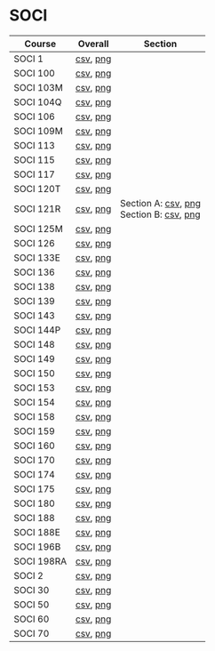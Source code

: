 # SOCI

| Course | Overall | Section |
| ------ | ------- | ------- |
| SOCI 1 | [csv](https://github.com/UCSD-Historical-Enrollment-Data/2024Winter/blob/main/overall/SOCI%201.csv), [png](https://raw.githubusercontent.com/UCSD-Historical-Enrollment-Data/2024Winter/main/plot_overall/SOCI%201.png) |  |
| SOCI 100 | [csv](https://github.com/UCSD-Historical-Enrollment-Data/2024Winter/blob/main/overall/SOCI%20100.csv), [png](https://raw.githubusercontent.com/UCSD-Historical-Enrollment-Data/2024Winter/main/plot_overall/SOCI%20100.png) |  |
| SOCI 103M | [csv](https://github.com/UCSD-Historical-Enrollment-Data/2024Winter/blob/main/overall/SOCI%20103M.csv), [png](https://raw.githubusercontent.com/UCSD-Historical-Enrollment-Data/2024Winter/main/plot_overall/SOCI%20103M.png) |  |
| SOCI 104Q | [csv](https://github.com/UCSD-Historical-Enrollment-Data/2024Winter/blob/main/overall/SOCI%20104Q.csv), [png](https://raw.githubusercontent.com/UCSD-Historical-Enrollment-Data/2024Winter/main/plot_overall/SOCI%20104Q.png) |  |
| SOCI 106 | [csv](https://github.com/UCSD-Historical-Enrollment-Data/2024Winter/blob/main/overall/SOCI%20106.csv), [png](https://raw.githubusercontent.com/UCSD-Historical-Enrollment-Data/2024Winter/main/plot_overall/SOCI%20106.png) |  |
| SOCI 109M | [csv](https://github.com/UCSD-Historical-Enrollment-Data/2024Winter/blob/main/overall/SOCI%20109M.csv), [png](https://raw.githubusercontent.com/UCSD-Historical-Enrollment-Data/2024Winter/main/plot_overall/SOCI%20109M.png) |  |
| SOCI 113 | [csv](https://github.com/UCSD-Historical-Enrollment-Data/2024Winter/blob/main/overall/SOCI%20113.csv), [png](https://raw.githubusercontent.com/UCSD-Historical-Enrollment-Data/2024Winter/main/plot_overall/SOCI%20113.png) |  |
| SOCI 115 | [csv](https://github.com/UCSD-Historical-Enrollment-Data/2024Winter/blob/main/overall/SOCI%20115.csv), [png](https://raw.githubusercontent.com/UCSD-Historical-Enrollment-Data/2024Winter/main/plot_overall/SOCI%20115.png) |  |
| SOCI 117 | [csv](https://github.com/UCSD-Historical-Enrollment-Data/2024Winter/blob/main/overall/SOCI%20117.csv), [png](https://raw.githubusercontent.com/UCSD-Historical-Enrollment-Data/2024Winter/main/plot_overall/SOCI%20117.png) |  |
| SOCI 120T | [csv](https://github.com/UCSD-Historical-Enrollment-Data/2024Winter/blob/main/overall/SOCI%20120T.csv), [png](https://raw.githubusercontent.com/UCSD-Historical-Enrollment-Data/2024Winter/main/plot_overall/SOCI%20120T.png) |  |
| SOCI 121R | [csv](https://github.com/UCSD-Historical-Enrollment-Data/2024Winter/blob/main/overall/SOCI%20121R.csv), [png](https://raw.githubusercontent.com/UCSD-Historical-Enrollment-Data/2024Winter/main/plot_overall/SOCI%20121R.png) | Section A: [csv](https://github.com/UCSD-Historical-Enrollment-Data/2024Winter/blob/main/section/SOCI%20121R_A.csv), [png](https://raw.githubusercontent.com/UCSD-Historical-Enrollment-Data/2024Winter/main/plot_section/SOCI%20121R_A.png)<br>Section B: [csv](https://github.com/UCSD-Historical-Enrollment-Data/2024Winter/blob/main/section/SOCI%20121R_B.csv), [png](https://raw.githubusercontent.com/UCSD-Historical-Enrollment-Data/2024Winter/main/plot_section/SOCI%20121R_B.png) |
| SOCI 125M | [csv](https://github.com/UCSD-Historical-Enrollment-Data/2024Winter/blob/main/overall/SOCI%20125M.csv), [png](https://raw.githubusercontent.com/UCSD-Historical-Enrollment-Data/2024Winter/main/plot_overall/SOCI%20125M.png) |  |
| SOCI 126 | [csv](https://github.com/UCSD-Historical-Enrollment-Data/2024Winter/blob/main/overall/SOCI%20126.csv), [png](https://raw.githubusercontent.com/UCSD-Historical-Enrollment-Data/2024Winter/main/plot_overall/SOCI%20126.png) |  |
| SOCI 133E | [csv](https://github.com/UCSD-Historical-Enrollment-Data/2024Winter/blob/main/overall/SOCI%20133E.csv), [png](https://raw.githubusercontent.com/UCSD-Historical-Enrollment-Data/2024Winter/main/plot_overall/SOCI%20133E.png) |  |
| SOCI 136 | [csv](https://github.com/UCSD-Historical-Enrollment-Data/2024Winter/blob/main/overall/SOCI%20136.csv), [png](https://raw.githubusercontent.com/UCSD-Historical-Enrollment-Data/2024Winter/main/plot_overall/SOCI%20136.png) |  |
| SOCI 138 | [csv](https://github.com/UCSD-Historical-Enrollment-Data/2024Winter/blob/main/overall/SOCI%20138.csv), [png](https://raw.githubusercontent.com/UCSD-Historical-Enrollment-Data/2024Winter/main/plot_overall/SOCI%20138.png) |  |
| SOCI 139 | [csv](https://github.com/UCSD-Historical-Enrollment-Data/2024Winter/blob/main/overall/SOCI%20139.csv), [png](https://raw.githubusercontent.com/UCSD-Historical-Enrollment-Data/2024Winter/main/plot_overall/SOCI%20139.png) |  |
| SOCI 143 | [csv](https://github.com/UCSD-Historical-Enrollment-Data/2024Winter/blob/main/overall/SOCI%20143.csv), [png](https://raw.githubusercontent.com/UCSD-Historical-Enrollment-Data/2024Winter/main/plot_overall/SOCI%20143.png) |  |
| SOCI 144P | [csv](https://github.com/UCSD-Historical-Enrollment-Data/2024Winter/blob/main/overall/SOCI%20144P.csv), [png](https://raw.githubusercontent.com/UCSD-Historical-Enrollment-Data/2024Winter/main/plot_overall/SOCI%20144P.png) |  |
| SOCI 148 | [csv](https://github.com/UCSD-Historical-Enrollment-Data/2024Winter/blob/main/overall/SOCI%20148.csv), [png](https://raw.githubusercontent.com/UCSD-Historical-Enrollment-Data/2024Winter/main/plot_overall/SOCI%20148.png) |  |
| SOCI 149 | [csv](https://github.com/UCSD-Historical-Enrollment-Data/2024Winter/blob/main/overall/SOCI%20149.csv), [png](https://raw.githubusercontent.com/UCSD-Historical-Enrollment-Data/2024Winter/main/plot_overall/SOCI%20149.png) |  |
| SOCI 150 | [csv](https://github.com/UCSD-Historical-Enrollment-Data/2024Winter/blob/main/overall/SOCI%20150.csv), [png](https://raw.githubusercontent.com/UCSD-Historical-Enrollment-Data/2024Winter/main/plot_overall/SOCI%20150.png) |  |
| SOCI 153 | [csv](https://github.com/UCSD-Historical-Enrollment-Data/2024Winter/blob/main/overall/SOCI%20153.csv), [png](https://raw.githubusercontent.com/UCSD-Historical-Enrollment-Data/2024Winter/main/plot_overall/SOCI%20153.png) |  |
| SOCI 154 | [csv](https://github.com/UCSD-Historical-Enrollment-Data/2024Winter/blob/main/overall/SOCI%20154.csv), [png](https://raw.githubusercontent.com/UCSD-Historical-Enrollment-Data/2024Winter/main/plot_overall/SOCI%20154.png) |  |
| SOCI 158 | [csv](https://github.com/UCSD-Historical-Enrollment-Data/2024Winter/blob/main/overall/SOCI%20158.csv), [png](https://raw.githubusercontent.com/UCSD-Historical-Enrollment-Data/2024Winter/main/plot_overall/SOCI%20158.png) |  |
| SOCI 159 | [csv](https://github.com/UCSD-Historical-Enrollment-Data/2024Winter/blob/main/overall/SOCI%20159.csv), [png](https://raw.githubusercontent.com/UCSD-Historical-Enrollment-Data/2024Winter/main/plot_overall/SOCI%20159.png) |  |
| SOCI 160 | [csv](https://github.com/UCSD-Historical-Enrollment-Data/2024Winter/blob/main/overall/SOCI%20160.csv), [png](https://raw.githubusercontent.com/UCSD-Historical-Enrollment-Data/2024Winter/main/plot_overall/SOCI%20160.png) |  |
| SOCI 170 | [csv](https://github.com/UCSD-Historical-Enrollment-Data/2024Winter/blob/main/overall/SOCI%20170.csv), [png](https://raw.githubusercontent.com/UCSD-Historical-Enrollment-Data/2024Winter/main/plot_overall/SOCI%20170.png) |  |
| SOCI 174 | [csv](https://github.com/UCSD-Historical-Enrollment-Data/2024Winter/blob/main/overall/SOCI%20174.csv), [png](https://raw.githubusercontent.com/UCSD-Historical-Enrollment-Data/2024Winter/main/plot_overall/SOCI%20174.png) |  |
| SOCI 175 | [csv](https://github.com/UCSD-Historical-Enrollment-Data/2024Winter/blob/main/overall/SOCI%20175.csv), [png](https://raw.githubusercontent.com/UCSD-Historical-Enrollment-Data/2024Winter/main/plot_overall/SOCI%20175.png) |  |
| SOCI 180 | [csv](https://github.com/UCSD-Historical-Enrollment-Data/2024Winter/blob/main/overall/SOCI%20180.csv), [png](https://raw.githubusercontent.com/UCSD-Historical-Enrollment-Data/2024Winter/main/plot_overall/SOCI%20180.png) |  |
| SOCI 188 | [csv](https://github.com/UCSD-Historical-Enrollment-Data/2024Winter/blob/main/overall/SOCI%20188.csv), [png](https://raw.githubusercontent.com/UCSD-Historical-Enrollment-Data/2024Winter/main/plot_overall/SOCI%20188.png) |  |
| SOCI 188E | [csv](https://github.com/UCSD-Historical-Enrollment-Data/2024Winter/blob/main/overall/SOCI%20188E.csv), [png](https://raw.githubusercontent.com/UCSD-Historical-Enrollment-Data/2024Winter/main/plot_overall/SOCI%20188E.png) |  |
| SOCI 196B | [csv](https://github.com/UCSD-Historical-Enrollment-Data/2024Winter/blob/main/overall/SOCI%20196B.csv), [png](https://raw.githubusercontent.com/UCSD-Historical-Enrollment-Data/2024Winter/main/plot_overall/SOCI%20196B.png) |  |
| SOCI 198RA | [csv](https://github.com/UCSD-Historical-Enrollment-Data/2024Winter/blob/main/overall/SOCI%20198RA.csv), [png](https://raw.githubusercontent.com/UCSD-Historical-Enrollment-Data/2024Winter/main/plot_overall/SOCI%20198RA.png) |  |
| SOCI 2 | [csv](https://github.com/UCSD-Historical-Enrollment-Data/2024Winter/blob/main/overall/SOCI%202.csv), [png](https://raw.githubusercontent.com/UCSD-Historical-Enrollment-Data/2024Winter/main/plot_overall/SOCI%202.png) |  |
| SOCI 30 | [csv](https://github.com/UCSD-Historical-Enrollment-Data/2024Winter/blob/main/overall/SOCI%2030.csv), [png](https://raw.githubusercontent.com/UCSD-Historical-Enrollment-Data/2024Winter/main/plot_overall/SOCI%2030.png) |  |
| SOCI 50 | [csv](https://github.com/UCSD-Historical-Enrollment-Data/2024Winter/blob/main/overall/SOCI%2050.csv), [png](https://raw.githubusercontent.com/UCSD-Historical-Enrollment-Data/2024Winter/main/plot_overall/SOCI%2050.png) |  |
| SOCI 60 | [csv](https://github.com/UCSD-Historical-Enrollment-Data/2024Winter/blob/main/overall/SOCI%2060.csv), [png](https://raw.githubusercontent.com/UCSD-Historical-Enrollment-Data/2024Winter/main/plot_overall/SOCI%2060.png) |  |
| SOCI 70 | [csv](https://github.com/UCSD-Historical-Enrollment-Data/2024Winter/blob/main/overall/SOCI%2070.csv), [png](https://raw.githubusercontent.com/UCSD-Historical-Enrollment-Data/2024Winter/main/plot_overall/SOCI%2070.png) |  |
